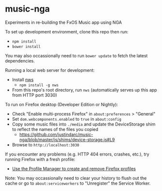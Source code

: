 music-nga
=========

Experiments in re-building the FxOS Music app using NGA

To set up development environment, clone this repo then run:
- `npm install`
- `bower install`

You may also occassionally need to run `bower update` to fetch the latest dependencies.

Running a local web server for development:
- Install [nws](https://www.npmjs.com/package/nws)
  + `npm install -g nws`
- From this repo's root directory, run `nws` (automatically serves up this app from HTTP port 3030)

To run on Firefox desktop (Developer Edition or Nightly):
- Check "Enable multi-process Firefox" in `about:preferences` > "General"
- Set `dom.webcomponents.enabled` to `true` in `about:config`
- Copy some music files into `./media` and update the DeviceStorage shim to reflect the names of the files you copied
  + https://github.com/justindarc/music-nga/blob/master/js/shims/device-storage.js#L9
- Browse to `http://localhost:3030`

If you encounter any problems (e.g. HTTP 404 errors, crashes, etc.), try running Firefox with a fresh profile:
- [Use the Profile Manager to create and remove Firefox profiles](https://support.mozilla.org/en-US/kb/profile-manager-create-and-remove-firefox-profiles)

Note: You may occassionally need to clear your history to flush out the cache or go to `about:serviceworkers` to "Unregister" the Service Worker.
